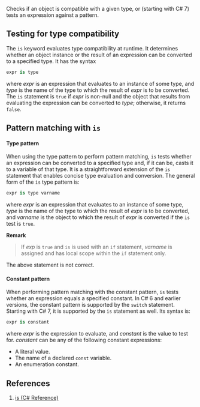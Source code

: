 Checks if an object is compatible with a given type, or (starting with C# 7) tests an expression against a pattern.

## Testing for type compatibility

The `is` keyword evaluates type compatibility at runtime. It determines whether an object instance or the result of an expression can be converted to a specified type. It has the syntax
```c#
expr is type
```
where *expr* is an expression that evaluates to an instance of some type, and *type* is the name of the type to which the result of *expr* is to be converted. The `is` statement is `true` if *expr* is non-null and the object that results from evaluating the expression can be converted to *type*; otherwise, it returns `false`.

## Pattern matching with `is`

#### Type pattern

When using the type pattern to perform pattern matching, `is` tests whether an expression can be converted to a specified type and, if it can be, casts it to a variable of that type. It is a straightforward extension of the `is` statement that enables concise type evaluation and conversion. The general form of the `is` type pattern is:
```c#
expr is type varname
``` 
where *expr* is an expression that evaluates to an instance of some type, *type* is the name of the type to which the result of *expr* is to be converted, and *varname* is the object to which the result of *expr* is converted if the `is` test is `true`.

**Remark**

> If *exp* is `true` and `is` is used with an `if` statement, *varname* is assigned and has local scope within the `if` statement only.

The above statement is not correct.

#### Constant pattern

When performing pattern matching with the constant pattern, `is` tests whether an expression equals a specified constant. In C# 6 and earlier versions, the constant pattern is supported by the `switch` statement. Starting with C# 7, it is supported by the `is` statement as well. Its syntax is:
```c#
expr is constant
```
where *expr* is the expression to evaluate, and *constant* is the value to test for. *constant* can be any of the following constant expressions:
- A literal value.
- The name of a declared `const` variable.
- An enumeration constant.

## References

1. [is (C# Reference)](https://docs.microsoft.com/en-us/dotnet/csharp/language-reference/keywords/is)
<!--stackedit_data:
eyJoaXN0b3J5IjpbMTExNDQwMzcwXX0=
-->